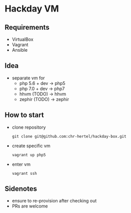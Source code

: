 Hackday VM
==========

Requirements
------------

* VirtualBox
* Vagrant
* Ansible

Idea
----

* separate vm for
    * php 5.6 + dev -> php5
    * php 7.0 + dev -> php7
    * hhvm (TODO) -> hhvm
    * zephir (TODO) -> zephir

    
How to start
------------

* clone repository

    ```
    git clone git@github.com:chr-hertel/hackday-box.git
    ```
    
* create specific vm

    ```
    vagrant up php5
    ```
    
* enter vm

    ```
    vagrant ssh
    ```
    
Sidenotes
---------

* ensure to re-provision after checking out
* PRs are welcome
